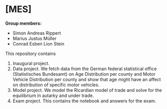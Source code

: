 # \[MES\]

**Group members:**
- Simon Andreas Rippert
- Marius Justus Müller
- Conrad Esben Lion Stein

This repository contains  
1. Inaugural project. 
2. Data project. We fetch data from the German federal statistical office (Statistisches Bundesamt) on Age Distribution per county and Motor Vehicle Distribution per county and show that age might have an affect on distribution of specific motor vehicles.
3. Model project. We model the Ricardian model of trade and solve for the equilibrium in autarky and under trade.
4. Exam project. This contains the notebook and answers for the exam.
